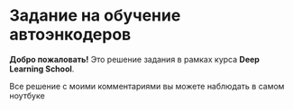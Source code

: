 # **Задание на обучение автоэнкодеров**

**Добро пожаловать!** Это решение задания в рамках курса **Deep Learning School**.

Все решение с моими комментариями вы можете наблюдать в самом ноутбуке